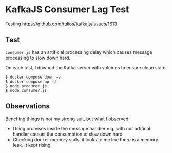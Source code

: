 # KafkaJS Consumer Lag Test

Testing https://github.com/tulios/kafkajs/issues/1613

## Test

`consumer.js` has an artificial processing delay which causes message processing to slow down hard.

On each test, I downed the Kafka server with volumes to ensure clean state.

```console
$ docker compose down -v
$ docker compose up -d
$ node producer.js
$ node consumer.js
```

## Observations

Benching things is not my strong suit, but what I observed: 

- Using promises inside the message handler e.g. with our artifical handler causes the consumption to slow down hard
- Checking docker memory stats, it looks to me like there is a memory leak. It kept rising.
